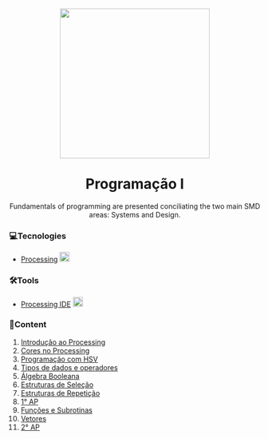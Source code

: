 <h1 align="center">
  <img src="../smd.png" width="300px"><br><br>
  Programação I
</h1>

<p align="center">Fundamentals of programming are presented conciliating the two main SMD areas: Systems and Design.</p>

### 💻Tecnologies
  * [Processing](https://processing.org/) <img src="https://upload.wikimedia.org/wikipedia/commons/thumb/2/2e/Processing_3_logo.png/600px-Processing_3_logo.png" width="20px"> 

### 🛠️Tools
  * [Processing IDE](https://processing.org/download/) <img src="https://upload.wikimedia.org/wikipedia/commons/thumb/2/2e/Processing_3_logo.png/600px-Processing_3_logo.png" width="20px">

### 🎯Content
<ol>
  <li><a href="Aula 1 - Introdução ao processing/">
    Introdução ao Processing
  </a></li>
  <li><a href="Aula 2 - Cores no processing/">
    Cores no Processing
  </a></li>
  <li><a href="Aula 3 - Programação com HSV/">
    Programação com HSV
  </a></li>
  <li><a href="Aula 4 - Tipos, dados e operadores/">
    Tipos de dados e operadores
  </a></li>
  <li><a href="Aula 5 - Algebra Booleana/">
    Álgebra Booleana
  </a></li>
  <li><a href="Aula 6 - Estruturas de Seleção/">
    Estruturas de Seleção
  </a></li>
  <li><a href="Aula 7 - Estruturas de Repetição/">
    Estruturas de Repetição
  </a></li>
  <li><a href="1° AP/">
    1° AP
  </a></li>
  <li><a href="Aula 8 - Funções e Subrotinas/">
    Funções e Subrotinas
  </a></li>
  <li><a href="Aula 9 - Vetores/">
    Vetores
  </a></li>
  <li><a href="2° AP/">
    2° AP
  </a></li>
</ol>
